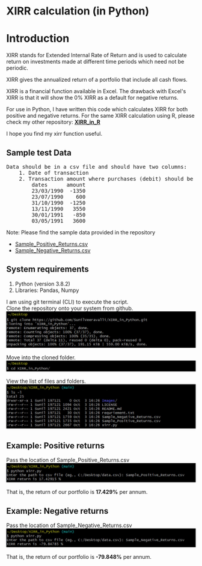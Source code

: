 XIRR calculation (in Python)
=============================

Introduction
============

XIRR stands for Extended Internal Rate of Return and is used to calculate return on investments made at different time periods which need not be periodic.

XIRR gives the annualized return of a portfolio that include all cash flows.

XIRR is a financial function available in Excel. The drawback with Excel's XIRR is that it will show the 0% XIRR as a default for negative returns.

For use in Python, I have written this code which calculates XIRR for both positive and negative returns. For the same XIRR calculation using R, please check my other repository: [**XIRR_in_R**](https://github.com/SunilVeeravalli/XIRR_in_R)

I hope you find my xirr function useful.


Sample test Data
-----------------
<pre>
Data should be in a csv file and should have two columns:  
    1. Date of transaction  
    2. Transaction amount where purchases (debit) should be a negative number and the redemptions (credit) should be a positive number.
        dates      amount
        23/03/1990  -1350
        23/07/1990    600
        31/10/1990  -1250
        13/11/1990   3550
        30/01/1991   -850
        03/05/1991   3600
</pre>

Note: Please find the sample data provided in the repository

-   [Sample\_Positive\_Returns.csv](https://github.com/SunilVeeravalli/XIRR_in_Python/blob/main/Sample_Positive_Returns.csv)
-   [Sample\_Negative\_Returns.csv](https://github.com/SunilVeeravalli/XIRR_in_Python/blob/main/Sample_Negative_Returns.csv)


System requirements
-------------------
1.  Python (version 3.8.2)
2.  Libraries: Pandas, Numpy

I am using git terminal (CLI) to execute the script.  
Clone the repository onto your system from github.
![](Images/clone_repository.jpg)

Move into the cloned folder.  
![](Images/moving_into_directory.jpg)

View the list of files and folders.  
![](Images/list_of_files.jpg)


Example: Positive returns
-------------------------
Pass the location of Sample\_Positive\_Returns.csv
![](Images/positive_returns_test_and_output.jpg)

That is, the return of our portfolio is **17.429%** per annum.

Example: Negative returns
-------------------------
Pass the location of Sample\_Negative\_Returns.csv
![](Images/negative_returns_test_and_output.jpg)

That is, the return of our portfolio is **-79.848%** per annum.
 








